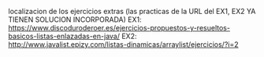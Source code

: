 localizacion de los ejercicios extras
(las practicas de la URL del EX1, EX2 YA TIENEN SOLUCION INCORPORADA)
EX1:
https://www.discoduroderoer.es/ejercicios-propuestos-y-resueltos-basicos-listas-enlazadas-en-java/
EX2:
http://www.javalist.epizy.com/listas-dinamicas/arraylist/ejercicios/?i=2